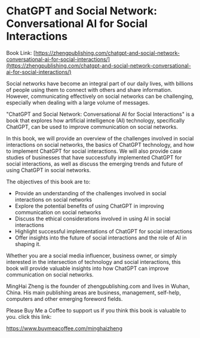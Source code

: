 # ChatGPT and Social Network: Conversational AI for Social Interactions

Book Link: [https://zhengpublishing.com/chatgpt-and-social-network-conversational-ai-for-social-interactions/](https://zhengpublishing.com/chatgpt-and-social-network-conversational-ai-for-social-interactions/)

Social networks have become an integral part of our daily lives, with billions of people using them to connect with others and share information. However, communicating effectively on social networks can be challenging, especially when dealing with a large volume of messages.

"ChatGPT and Social Network: Conversational AI for Social Interactions" is a book that explores how artificial intelligence (AI) technology, specifically ChatGPT, can be used to improve communication on social networks.

In this book, we will provide an overview of the challenges involved in social interactions on social networks, the basics of ChatGPT technology, and how to implement ChatGPT for social interactions. We will also provide case studies of businesses that have successfully implemented ChatGPT for social interactions, as well as discuss the emerging trends and future of using ChatGPT in social networks.

The objectives of this book are to:

* Provide an understanding of the challenges involved in social interactions on social networks
* Explore the potential benefits of using ChatGPT in improving communication on social networks
* Discuss the ethical considerations involved in using AI in social interactions
* Highlight successful implementations of ChatGPT for social interactions
* Offer insights into the future of social interactions and the role of AI in shaping it.

Whether you are a social media influencer, business owner, or simply interested in the intersection of technology and social interactions, this book will provide valuable insights into how ChatGPT can improve communication on social networks.

MingHai Zheng is the founder of zhengpublishing.com and lives in Wuhan, China. His main publishing areas are business, management, self-help, computers and other emerging foreword fields.

Please Buy Me a Coffee to support us if you think this book is valuable to you. click this link:

https://www.buymeacoffee.com/minghaizheng
